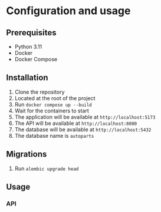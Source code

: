# Configuration and usage

## Prerequisites

- Python 3.11
- Docker
- Docker Compose

## Installation

1. Clone the repository
2. Located at the root of the project
3. Run `docker compose up --build`
4. Wait for the containers to start
5. The application will be available at `http://localhost:5173`
6. The API will be available at `http://localhost:8000`
7. The database will be available at `http://localhost:5432`
8. The database name is `autoparts`

## Migrations

1. Run `alembic upgrade head`

## Usage

### API

